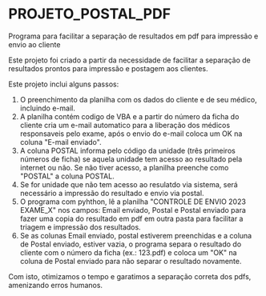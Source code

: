 # PROJETO_POSTAL_PDF
Programa para facilitar a separação de resultados em pdf para impressão e envio ao cliente

Este projeto foi criado a partir da necessidade de facilitar a separação de resultados prontos para impressão e postagem aos clientes. 

Este projeto inclui alguns passos:

1. O preenchimento da planilha com os dados do cliente e de seu médico, incluindo e-mail.
2. A planilha contém codigo de VBA e a partir do número da ficha do cliente cria um e-mail automatico para a liberação dos médicos responsaveis pelo exame, após o envio do e-mail coloca um OK na coluna "E-mail enviado".
3. A coluna POSTAL informa pelo código da unidade (três primeiros números de ficha) se aquela unidade tem acesso ao resultado pela internet ou não. Se não tiver acesso, a planilha preenche como "POSTAL" a coluna POSTAL.
4. Se for unidade que não tem acesso ao resulatdo via sistema, será necessário a impressão do resultado e envio via postal. 
5. O programa com pyhthon, lê a planilha "CONTROLE DE ENVIO 2023 EXAME_X" nos campos: Email enviado, Postal e Postal enviado para fazer uma copia do resultado em pdf em outra pasta para facilitar a triagem e impressão dos resultados.
6. Se as colunas Email enviado, postal estiverem preenchidas e a coluna de Postal enviado, estiver vazia, o programa separa o resultado do cliente com o número da ficha (ex.: 123.pdf) e coloca um "OK" na coluna de Postal enviado para não separar o resultado novamente.

Com isto, otimizamos o tempo e garatimos a separação correta dos pdfs, amenizando erros humanos. 


